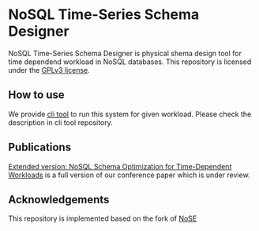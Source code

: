 # NoSQL Time-Series Schema Designer

NoSQL Time-Series Schema Designer is physical shema design tool for time dependend workload in NoSQL databases.
This repository is licensed under the [GPLv3 license](LICENSE.md).

## How to use

We provide [cli tool](https://github.com/Y-Wakuta/nosql_time-series_schema_designer_cli) to run this system for given workload. Please check the description in cli tool repository.

## Publications

[Extended version: NoSQL Schema Optimization for Time-Dependent Workloads](./paper/wakuta_EDBT_extended.pdf) is a full version of our conference paper which is under review.

## Acknowledgements

This repository is implemented based on the fork of [NoSE](https://github.com/michaelmior/NoSE)
